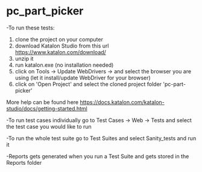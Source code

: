 # pc_part_picker

-To run these tests: 
1. clone the project on your computer
2. download Katalon Studio from this url https://www.katalon.com/download/
3. unzip it
4. run katalon.exe (no installation needed)
5. click on Tools -> Update WebDrivers -> and select the browser you are using (let it install/update WebDriver for your browser)
6. click on 'Open Project' and select the cloned project folder 'pc-part-picker'

More help can be found here 
https://docs.katalon.com/katalon-studio/docs/getting-started.html

-To run test cases individually go to Test Cases -> Web -> Tests and select the test case you would like to run

-To run the whole test suite go to Test Suites and select Sanity_tests and run it

-Reports gets generated when you run a Test Suite and gets stored in the Reports folder
